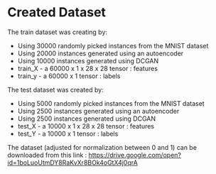 # Created Dataset

The train dataset was creating by:
- Using 30000 randomly picked instances from the MNIST dataset
- Using 20000 instances generated using an autoencoder 
- Using 10000 instances generated using DCGAN
- train_X - a 60000 x 1 x 28 x 28 tensor : features 
- train_y - a 60000 x 1 tensor : labels
    
The test dataset was created by:
- Using 5000 randomly picked instances from the MNIST dataset
- Using 2500 instances generated using an autoencoder 
- Using 2500 instances generated using DCGAN
- test_X - a 10000 x 1 x 28 x 28 tensor : features 
- test_Y - a 10000 x 1 tensor : labels

The dataset (adjusted for normalization between 0 and 1) can be 
downloaded from this link : https://drive.google.com/open?id=1boLuoUtmDY8RaKvXr8BOk4oGtX4j0qrA

